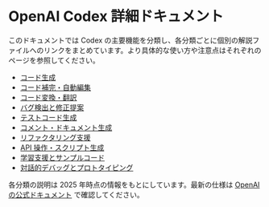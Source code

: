 # OpenAI Codex 詳細ドキュメント

このドキュメントでは Codex の主要機能を分類し、各分類ごとに個別の解説ファイルへのリンクをまとめています。より具体的な使い方や注意点はそれぞれのページを参照してください。

- [コード生成](categories/code_generation_ja.md)
- [コード補完・自動編集](categories/code_completion_ja.md)
- [コード変換・翻訳](categories/code_translation_ja.md)
- [バグ検出と修正提案](categories/bug_fix_ja.md)
- [テストコード生成](categories/test_generation_ja.md)
- [コメント・ドキュメント生成](categories/comment_document_ja.md)
- [リファクタリング支援](categories/refactoring_ja.md)
- [API 操作・スクリプト生成](categories/api_scripting_ja.md)
- [学習支援とサンプルコード](categories/learning_samples_ja.md)
- [対話的デバッグとプロトタイピング](categories/debug_prototyping_ja.md)

各分類の説明は 2025 年時点の情報をもとにしています。最新の仕様は [OpenAI の公式ドキュメント](https://platform.openai.com/docs/guides/code) で確認してください。
